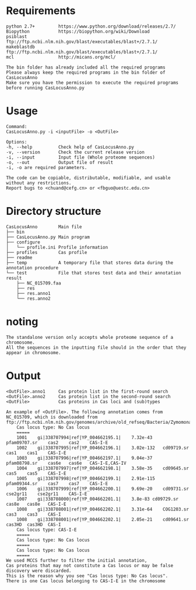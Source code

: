 # Requirements
	python 2.7+         https://www.python.org/download/releases/2.7/
	Biopython           https://biopython.org/wiki/Download
	psiblast            ftp://ftp.ncbi.nlm.nih.gov/blast/executables/blast+/2.7.1/
	makeblastdb         ftp://ftp.ncbi.nlm.nih.gov/blast/executables/blast+/2.7.1/
	mcl                 http://micans.org/mcl/

	The bin folder has already included all the required programs
	Please always keep the required programs in the bin folder of CasLocusAnno
	Make sure you have the permission to execute the required programs before running CasLocusAnno.py

# Usage
	Command: 
	CasLocusAnno.py -i <inputFile> -o <OutFile>

	Options:
	-h, --help          Check help of CasLocusAnno.py
	-v, --version       Check the current release version
	-i, --input         Input file (Whole proteome sequences)
	-o, --out           Output file of result 
	-i, -o are required parameters.

	The code can be copiable, distributable, modifiable, and usable without any restrictions.
	Report bugs to <chuand@cefg.cn> or <fbguo@uestc.edu.cn>

# Directory structure
	CasLocusAnno        Main file
	├── bin
	├── CasLocusAnno.py Main program
	├── configure
	│   └── profile.ini Profile information
	├── profiles        Cas profile
	├── readme
	├── temp            A temporary file that stores data during the annotation procedure
	└── test            File that stores test data and their annotation result
		├── NC_015709.faa
		├── res
		├── res.anno1
		└── res.anno2

# noting
	The standalone version only accepts whole proteome sequence of a chromosome.
	All the sequences in the inputting file should in the order that they appear in chromosome.

# Output
	<OutFile>.anno1     Cas protein list in the first-round search
	<OutFile>.anno2     Cas protein list in the second-round search
	<OutFile>           Cas proteins in Cas loci and (sub)types

	An example of <OutFile>. The following annotation comes from NC_015709, which is downloaded from
	ftp://ftp.ncbi.nlm.nih.gov/genomes/archive/old_refseq/Bacteria/Zymomonas_mobilis_pomaceae_ATCC_29192_uid68445/NC_015709.faa
		Cas locus type: No Cas locus
		=====
		1001	gi|338707994|ref|YP_004662195.1|	7.32e-43	pfam09707.sr	cas2	cas2	CAS-I-E
		1002	gi|338707995|ref|YP_004662196.1|	3.02e-132	cd09719.sr	cas1	cas1	CAS-I-E
		1003	gi|338707996|ref|YP_004662197.1|	9.04e-37	pfam08798.sr	cas6e	cas6e	CAS-I-E,CAS-IV
		1004	gi|338707997|ref|YP_004662198.1|	3.58e-35	cd09645.sr	cas5	cas5	CAS-I-E
		1005	gi|338707998|ref|YP_004662199.1|	2.91e-115	pfam09344.sr	cas7	cas7	CAS-I-E
		1006	gi|338707999|ref|YP_004662200.1|	9.69e-20	cd09731.sr	cse2gr11	cse2gr11	CAS-I-E
		1007	gi|338708000|ref|YP_004662201.1|	3.8e-83	cd09729.sr	cas8e	cas8e	CAS-I-E
		1008	gi|338708001|ref|YP_004662202.1|	3.31e-64	COG1203.sr	cas3	cas3	CAS-I
		1008	gi|338708001|ref|YP_004662202.1|	2.05e-21	cd09641.sr	cas3HD	cas3HD	CAS-I
		Cas locus type: CAS-I-E
		=====
		Cas locus type: No Cas locus
		=====
		Cas locus type: No Cas locus
		=====
	We used MCCS further to filter the initial annotation,
	Cas proteins that may not constitute a Cas locus or may be false discovery were discarded.
	This is the reason why you see "Cas locus type: No Cas locus".
	There is one Cas locus belonging to CAS-I-E in the chromosome 